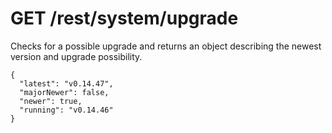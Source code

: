 GET /rest/system/upgrade
========================

Checks for a possible upgrade and returns an object describing the
newest version and upgrade possibility.

``` {.sourceCode .json}
{
  "latest": "v0.14.47",
  "majorNewer": false,
  "newer": true,
  "running": "v0.14.46"
}
```

